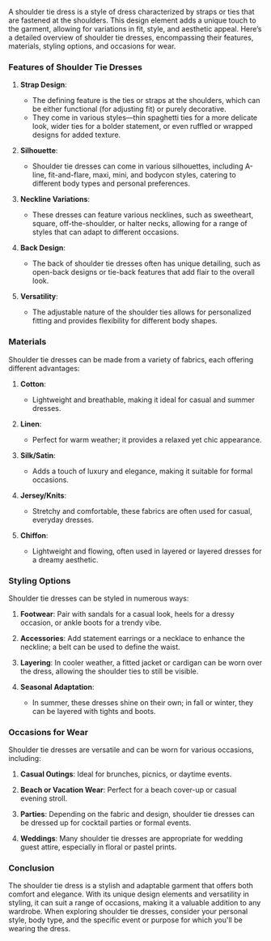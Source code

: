 A shoulder tie dress is a style of dress characterized by straps or ties that are fastened at the shoulders. This design element adds a unique touch to the garment, allowing for variations in fit, style, and aesthetic appeal. Here’s a detailed overview of shoulder tie dresses, encompassing their features, materials, styling options, and occasions for wear.

### Features of Shoulder Tie Dresses

1. **Strap Design**: 
   - The defining feature is the ties or straps at the shoulders, which can be either functional (for adjusting fit) or purely decorative.
   - They come in various styles—thin spaghetti ties for a more delicate look, wider ties for a bolder statement, or even ruffled or wrapped designs for added texture.

2. **Silhouette**: 
   - Shoulder tie dresses can come in various silhouettes, including A-line, fit-and-flare, maxi, mini, and bodycon styles, catering to different body types and personal preferences.

3. **Neckline Variations**: 
   - These dresses can feature various necklines, such as sweetheart, square, off-the-shoulder, or halter necks, allowing for a range of styles that can adapt to different occasions.

4. **Back Design**: 
   - The back of shoulder tie dresses often has unique detailing, such as open-back designs or tie-back features that add flair to the overall look.

5. **Versatility**: 
   - The adjustable nature of the shoulder ties allows for personalized fitting and provides flexibility for different body shapes.

### Materials

Shoulder tie dresses can be made from a variety of fabrics, each offering different advantages:

1. **Cotton**: 
   - Lightweight and breathable, making it ideal for casual and summer dresses.

2. **Linen**: 
   - Perfect for warm weather; it provides a relaxed yet chic appearance.

3. **Silk/Satin**: 
   - Adds a touch of luxury and elegance, making it suitable for formal occasions.

4. **Jersey/Knits**: 
   - Stretchy and comfortable, these fabrics are often used for casual, everyday dresses.

5. **Chiffon**: 
   - Lightweight and flowing, often used in layered or layered dresses for a dreamy aesthetic.

### Styling Options

Shoulder tie dresses can be styled in numerous ways:

1. **Footwear**: Pair with sandals for a casual look, heels for a dressy occasion, or ankle boots for a trendy vibe.

2. **Accessories**: Add statement earrings or a necklace to enhance the neckline; a belt can be used to define the waist.

3. **Layering**: In cooler weather, a fitted jacket or cardigan can be worn over the dress, allowing the shoulder ties to still be visible.

4. **Seasonal Adaptation**: 
   - In summer, these dresses shine on their own; in fall or winter, they can be layered with tights and boots.

### Occasions for Wear

Shoulder tie dresses are versatile and can be worn for various occasions, including:

1. **Casual Outings**: Ideal for brunches, picnics, or daytime events.
  
2. **Beach or Vacation Wear**: Perfect for a beach cover-up or casual evening stroll.

3. **Parties**: Depending on the fabric and design, shoulder tie dresses can be dressed up for cocktail parties or formal events.

4. **Weddings**: Many shoulder tie dresses are appropriate for wedding guest attire, especially in floral or pastel prints.

### Conclusion

The shoulder tie dress is a stylish and adaptable garment that offers both comfort and elegance. With its unique design elements and versatility in styling, it can suit a range of occasions, making it a valuable addition to any wardrobe. When exploring shoulder tie dresses, consider your personal style, body type, and the specific event or purpose for which you'll be wearing the dress.